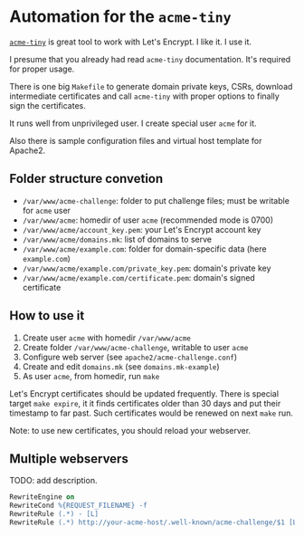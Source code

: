 Automation for the `acme-tiny`
==============================

[`acme-tiny`][1] is great tool to work with Let's Encrypt.
I like it. I use it.

I presume that you already had read `acme-tiny` documentation.
It's required for proper usage.

There is one big `Makefile` to generate domain private keys, CSRs, download intermediate certificates and call `acme-tiny` with proper options to finally sign the certificates.

It runs well from unprivileged user. I create special user `acme` for it.

Also there is sample configuration files and virtual host template for Apache2.


Folder structure convetion
--------------------------

 - `/var/www/acme-challenge`: folder to put challenge files; must be writable for `acme` user
 - `/var/www/acme`: homedir of user `acme` (recommended mode is 0700)
 - `/var/www/acme/account_key.pem`: your Let's Encrypt account key
 - `/var/www/acme/domains.mk`: list of domains to serve
 - `/var/www/acme/example.com`: folder for domain-specific data (here `example.com`)
 - `/var/www/acme/example.com/private_key.pem`: domain's private key
 - `/var/www/acme/example.com/certificate.pem`: domain's signed certificate


How to use it
-------------

1. Create user `acme` with homedir `/var/www/acme`
2. Create folder `/var/www/acme-challenge`, writable to user `acme`
3. Configure web server (see `apache2/acme-challenge.conf`)
4. Create and edit `domains.mk` (see `domains.mk-example`)
5. As user `acme`, from homedir, run `make`

Let's Encrypt certificates should be updated frequently.
There is special target `make expire`, it it finds certificates older than 30 days and put their timestamp to far past.
Such certificates would be renewed on next `make` run.

Note: to use new certificates, you should reload your webserver.


Multiple webservers
-------------------

TODO: add description.

```apache
RewriteEngine on
RewriteCond %{REQUEST_FILENAME} -f
RewriteRule (.*) - [L]
RewriteRule (.*) http://your-acme-host/.well-known/acme-challenge/$1 [L]
```

[1]: https://github.com/diafygi/acme-tiny
